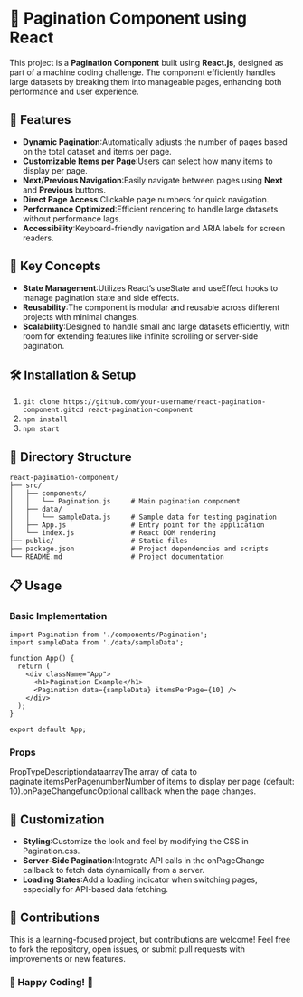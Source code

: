 # 📄 Pagination Component using React

This project is a **Pagination Component** built using **React.js**, designed as part of a machine coding challenge. The component efficiently handles large datasets by breaking them into manageable pages, enhancing both performance and user experience.

## 🚀 Features

- **Dynamic Pagination**:Automatically adjusts the number of pages based on the total dataset and items per page.
- **Customizable Items per Page**:Users can select how many items to display per page.
- **Next/Previous Navigation**:Easily navigate between pages using **Next** and **Previous** buttons.
- **Direct Page Access**:Clickable page numbers for quick navigation.
- **Performance Optimized**:Efficient rendering to handle large datasets without performance lags.
- **Accessibility**:Keyboard-friendly navigation and ARIA labels for screen readers.

## 🎯 Key Concepts

- **State Management**:Utilizes React’s useState and useEffect hooks to manage pagination state and side effects.
- **Reusability**:The component is modular and reusable across different projects with minimal changes.
- **Scalability**:Designed to handle small and large datasets efficiently, with room for extending features like infinite scrolling or server-side pagination.

## 🛠️ Installation & Setup

1.  `git clone https://github.com/your-username/react-pagination-component.gitcd react-pagination-component`
2.  `npm install`
3.  `npm start`

## 📂 Directory Structure

```
react-pagination-component/
├── src/
│   ├── components/
│   │   └── Pagination.js     # Main pagination component
│   ├── data/
│   │   └── sampleData.js     # Sample data for testing pagination
│   ├── App.js                # Entry point for the application
│   └── index.js              # React DOM rendering
├── public/                   # Static files
├── package.json              # Project dependencies and scripts
└── README.md                 # Project documentation
```

## 📋 Usage

### Basic Implementation

```
import Pagination from './components/Pagination';
import sampleData from './data/sampleData';

function App() {
  return (
    <div className="App">
      <h1>Pagination Example</h1>
      <Pagination data={sampleData} itemsPerPage={10} />
    </div>
  );
}

export default App;
```

### Props

PropTypeDescriptiondataarrayThe array of data to paginate.itemsPerPagenumberNumber of items to display per page (default: 10).onPageChangefuncOptional callback when the page changes.

## 🔧 Customization

- **Styling**:Customize the look and feel by modifying the CSS in Pagination.css.
- **Server-Side Pagination**:Integrate API calls in the onPageChange callback to fetch data dynamically from a server.
- **Loading States**:Add a loading indicator when switching pages, especially for API-based data fetching.

## 🤝 Contributions

This is a learning-focused project, but contributions are welcome! Feel free to fork the repository, open issues, or submit pull requests with improvements or new features.

### 🚀 Happy Coding! 🎨

